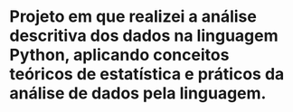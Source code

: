 # Projeto em que realizei a análise descritiva dos dados na linguagem Python, aplicando conceitos teóricos de estatística e práticos da análise de dados pela linguagem.
